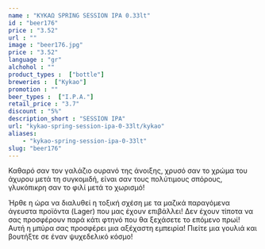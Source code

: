 ```yaml
---
name : "ΚΥΚΑΩ SPRING SESSION IPA 0.33lt"
id : "beer176"
price : "3.52"
url : ""
image : "beer176.jpg"
price : "3.52"
language : "gr"
alchohol : ""
product_types :  ["bottle"]
breweries :  ["Kykao"]
promotion : ""
beer_types :  ["I.P.A."]
retail_price : "3.7"
discount : "5%"
description_short : "SESSION IPA"
url: "kykao-spring-session-ipa-0-33lt/kykao"
aliases: 
    - "kykao-spring-session-ipa-0-33lt"
slug: "beer176"
---
```


Καθαρό σαν τον γαλάζιο ουρανό της άνοιξης, χρυσό σαν το χρώμα του άχυρου μετά τη συγκομιδή, είναι σαν τους πολύτιμους σπόρους, γλυκόπικρη σαν το φιλί μετά το χωρισμό!

 Ήρθε η ώρα να διαλυθεί η τοξική σχέση με τα μαζικά παραγόμενα άγευστα προϊόντα (Lager) που μας έχουν επιβάλλει! Δεν έχουν τίποτα να σας προσφέρουν παρά κάτι φτηνό που θα ξεχάσετε το επόμενο πρωί! Αυτή η μπύρα σας προσφέρει μια αξέχαστη εμπειρία! Πιείτε μια γουλιά και βουτήξτε σε έναν ψυχεδελικό κόσμο!